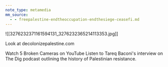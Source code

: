 ```yaml
---
note_type: metamedia
mm_source:
  - - freepalestine-endtheoccupation-endthesiege-ceasefi.md
---
```


![[3276232371161594131_3276232365214113353.jpg]]

Look at decolonizepalestine.com

Watch 5 Broken Cameras on YouTube
Listen to Tareq Baconi's interview on The
Dig podcast outlining the history of
Palestinian resistance.

